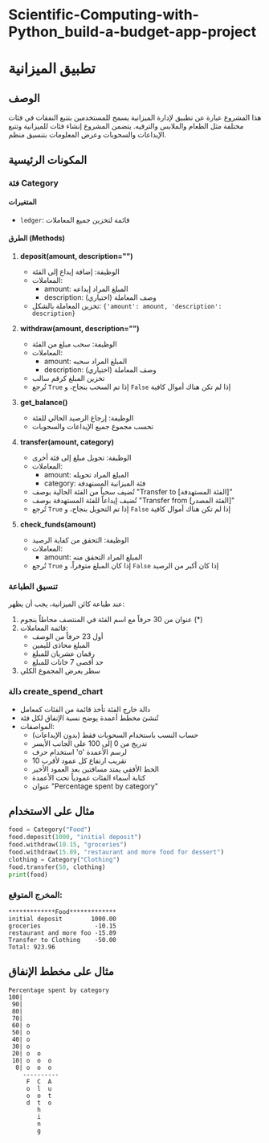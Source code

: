 # Scientific-Computing-with-Python_build-a-budget-app-project

# تطبيق الميزانية

## الوصف
هذا المشروع عبارة عن تطبيق لإدارة الميزانية يسمح للمستخدمين بتتبع النفقات في فئات مختلفة مثل الطعام والملابس والترفيه. يتضمن المشروع إنشاء فئات للميزانية وتتبع الإيداعات والسحوبات وعرض المعلومات بتنسيق منظم.

## المكونات الرئيسية

### فئة Category

#### المتغيرات
- `ledger`: قائمة لتخزين جميع المعاملات

#### الطرق (Methods)

1. **deposit(amount, description="")**
   - الوظيفة: إضافة إيداع إلى الفئة
   - المعاملات:
     - amount: المبلغ المراد إيداعه
     - description: وصف المعاملة (اختياري)
   - تخزين المعاملة بالشكل: `{'amount': amount, 'description': description}`

2. **withdraw(amount, description="")**
   - الوظيفة: سحب مبلغ من الفئة
   - المعاملات:
     - amount: المبلغ المراد سحبه
     - description: وصف المعاملة (اختياري)
   - تخزين المبلغ كرقم سالب
   - تُرجع `True` إذا تم السحب بنجاح، و `False` إذا لم تكن هناك أموال كافية

3. **get_balance()**
   - الوظيفة: إرجاع الرصيد الحالي للفئة
   - تحسب مجموع جميع الإيداعات والسحوبات

4. **transfer(amount, category)**
   - الوظيفة: تحويل مبلغ إلى فئة أخرى
   - المعاملات:
     - amount: المبلغ المراد تحويله
     - category: فئة الميزانية المستهدفة
   - تُضيف سحباً من الفئة الحالية بوصف "Transfer to [الفئة المستهدفة]"
   - تُضيف إيداعاً للفئة المستهدفة بوصف "Transfer from [الفئة المصدر]"
   - تُرجع `True` إذا تم التحويل بنجاح، و `False` إذا لم تكن هناك أموال كافية

5. **check_funds(amount)**
   - الوظيفة: التحقق من كفاية الرصيد
   - المعاملات:
     - amount: المبلغ المراد التحقق منه
   - تُرجع `True` إذا كان المبلغ متوفراً، و `False` إذا كان أكبر من الرصيد

### تنسيق الطباعة
عند طباعة كائن الميزانية، يجب أن يظهر:
1. عنوان من 30 حرفاً مع اسم الفئة في المنتصف محاطاً بنجوم (*)
2. قائمة المعاملات:
   - أول 23 حرفاً من الوصف
   - المبلغ محاذى لليمين
   - رقمان عشريان للمبلغ
   - حد أقصى 7 خانات للمبلغ
3. سطر يعرض المجموع الكلي

### دالة create_spend_chart
- دالة خارج الفئة تأخذ قائمة من الفئات كمعامل
- تُنشئ مخطط أعمدة يوضح نسبة الإنفاق لكل فئة
- المواصفات:
  - حساب النسب باستخدام السحوبات فقط (بدون الإيداعات)
  - تدريج من 0 إلى 100 على الجانب الأيسر
  - استخدام حرف 'o' لرسم الأعمدة
  - تقريب ارتفاع كل عمود لأقرب 10
  - الخط الأفقي يمتد مسافتين بعد العمود الأخير
  - كتابة أسماء الفئات عمودياً تحت الأعمدة
  - عنوان "Percentage spent by category"

## مثال على الاستخدام

```python
food = Category("Food")
food.deposit(1000, "initial deposit")
food.withdraw(10.15, "groceries")
food.withdraw(15.89, "restaurant and more food for dessert")
clothing = Category("Clothing")
food.transfer(50, clothing)
print(food)
```

### المخرج المتوقع:
```
*************Food*************
initial deposit        1000.00
groceries               -10.15
restaurant and more foo -15.89
Transfer to Clothing    -50.00
Total: 923.96
```

## مثال على مخطط الإنفاق
```
Percentage spent by category
100|          
 90|          
 80|          
 70|          
 60| o        
 50| o        
 40| o        
 30| o        
 20| o  o     
 10| o  o  o  
  0| o  o  o  
    ----------
     F  C  A  
     o  l  u  
     o  o  t  
     d  t  o  
        h     
        i     
        n     
        g     
```
